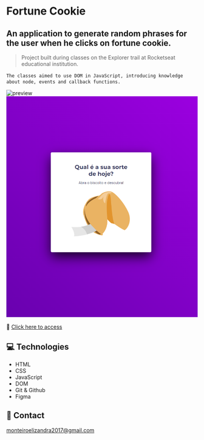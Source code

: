 # Fortune Cookie
## An application to generate random phrases for the user when he clicks on fortune cookie.

> Project built during classes on the Explorer trail at Rocketseat educational institution.
    
    The classes aimed to use DOM in JavaScript, introducing knowledge about node, events and callback functions.


![preview](./.github/preview.gif)
![preview](./.github/preview.png)

🔗 [Click here to access](https://github.com/ElizandraMonteiro/BiscoitodaSorte.git)
## 💻 Technologies
- HTML
- CSS
- JavaScript
- DOM
- Git & Github
- Figma
## 📧 Contact
monteiroelizandra2017@gmail.com